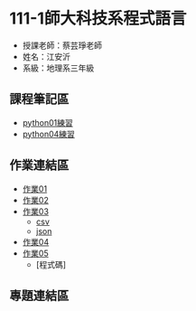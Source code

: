 # 111-1師大科技系程式語言
- 授課老師：蔡芸琤老師
- 姓名：江安沂
- 系級：地理系三年級
## 課程筆記區
- [python01練習](https://github.com/major013/PL/blob/main/practice/python01.ipynb)
- [python04練習](https://github.com/major013/PL/blob/main/practice/python04.ipynb)
## 作業連結區
- [作業01](https://github.com/major013/PL/blob/main/homework/Homework01.ipynb)
- [作業02](https://github.com/major013/PL/blob/main/homework/Homework02.ipynb)
- [作業03](https://github.com/major013/PL/blob/main/homework/Homework03.ipynb)
  - [csv](https://github.com/major013/PL/blob/main/homework/eyesonplace.csv)
  - [json](https://github.com/major013/PL/blob/main/homework/eyesonplace.json)
- [作業04](https://medium.com/@tzefira13/%E6%96%87%E5%AD%97%E6%8E%A2%E5%8B%98-%E5%89%8Dnba%E7%90%83%E6%98%9F-%E9%AD%94%E7%8D%B8-%E9%9C%8D%E8%8F%AF%E5%BE%B7-dwight-howard-%E5%8A%A0%E7%9B%9Ft1%E6%A1%83%E5%9C%92%E6%B0%B8%E8%B1%90%E9%9B%B2%E8%B1%B9%E9%9A%8A-%E5%B8%AD%E6%8D%B2ptt-basketballtw-%E5%8F%B0%E7%81%A3%E7%B1%83%E7%90%83%E7%89%88-d4f6c855d42f)
- [作業05](https://medium.com/@tzefira13/%E6%96%87%E6%9C%AC%E5%85%B1%E7%8F%BE%E6%80%A7-%E5%88%86%E6%9E%90%E9%AD%94%E7%8D%B8%E4%BE%86%E5%8F%B0%E5%BE%8C%E7%9A%84ptt-basketballtw-%E5%8F%B0%E7%81%A3%E7%B1%83%E7%90%83%E7%89%88-584aa1af8152)
  - [程式碼]
## 專題連結區


<!---
major013/major013 is a ✨ special ✨ repository because its `README.md` (this file) appears on your GitHub profile.
You can click the Preview link to take a look at your changes.
--->
